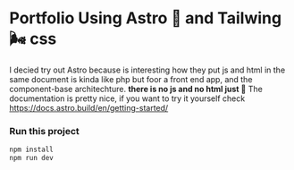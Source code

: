 # Portfolio Using Astro 🚀 and Tailwing 🌬 css

I decied try out Astro because is interesting how they put js and html in the same document is kinda like php but foor a front end app, and the component-base architechture. **there is no js and no html just 🚀**
The documentation is pretty nice, if you want to try it yourself check https://docs.astro.build/en/getting-started/


### Run this project

```sh
npm install
npm run dev
```
